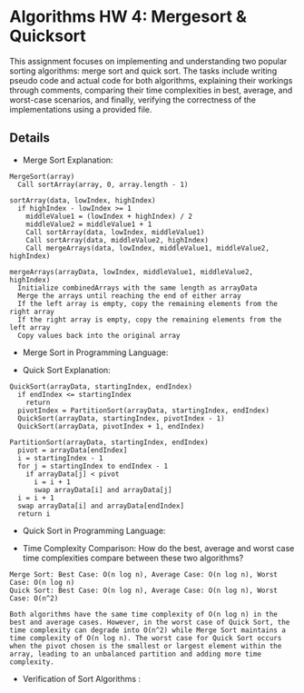 # Algorithms HW 4: Mergesort & Quicksort
This assignment focuses on implementing and understanding two popular sorting algorithms: merge sort and quick sort. The tasks include writing pseudo code and actual code for both algorithms, explaining their workings 
through comments, comparing their time complexities in best, average, and worst-case scenarios, and finally, verifying the correctness of the implementations using a provided file.

## Details

- Merge Sort Explanation:
```plaintext
MergeSort(array)
  Call sortArray(array, 0, array.length - 1)

sortArray(data, lowIndex, highIndex)
  if highIndex - lowIndex >= 1
    middleValue1 = (lowIndex + highIndex) / 2
    middleValue2 = middleValue1 + 1
    Call sortArray(data, lowIndex, middleValue1)
    Call sortArray(data, middleValue2, highIndex)
    Call mergeArrays(data, lowIndex, middleValue1, middleValue2, highIndex)

mergeArrays(arrayData, lowIndex, middleValue1, middleValue2, highIndex)
  Initialize combinedArrays with the same length as arrayData
  Merge the arrays until reaching the end of either array
  If the left array is empty, copy the remaining elements from the right array
  If the right array is empty, copy the remaining elements from the left array
  Copy values back into the original array
```
- Merge Sort in Programming Language:

- Quick Sort Explanation:
```plaintext
QuickSort(arrayData, startingIndex, endIndex)
  if endIndex <= startingIndex
    return
  pivotIndex = PartitionSort(arrayData, startingIndex, endIndex)
  QuickSort(arrayData, startingIndex, pivotIndex - 1)
  QuickSort(arrayData, pivotIndex + 1, endIndex)

PartitionSort(arrayData, startingIndex, endIndex)
  pivot = arrayData[endIndex]
  i = startingIndex - 1
  for j = startingIndex to endIndex - 1
    if arrayData[j] < pivot
      i = i + 1
      swap arrayData[i] and arrayData[j]
  i = i + 1
  swap arrayData[i] and arrayData[endIndex]
  return i
```
- Quick Sort in Programming Language:

- Time Complexity Comparison:
  How do the best, average and worst case time complexities compare between these two algorithms?
```plaintext
Merge Sort: Best Case: O(n log n), Average Case: O(n log n), Worst Case: O(n log n)
Quick Sort: Best Case: O(n log n), Average Case: O(n log n), Worst Case: O(n^2)

Both algorithms have the same time complexity of O(n log n) in the best and average cases. However, in the worst case of Quick Sort, the time complexity can degrade into O(n^2) while Merge Sort maintains a time complexity of O(n log n). The worst case for Quick Sort occurs when the pivot chosen is the smallest or largest element within the array, leading to an unbalanced partition and adding more time complexity.
```
- Verification of Sort Algorithms : 
```plaintext

```
